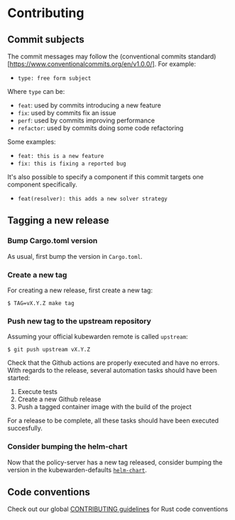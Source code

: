 # Contributing

## Commit subjects

The commit messages may follow the (conventional
commits standard)[https://www.conventionalcommits.org/en/v1.0.0/].
For example:

- `type: free form subject`

Where `type` can be:

* `feat`: used by commits introducing a new feature
* `fix`: used by commits fix an issue
* `perf`: used by commits improving performance
* `refactor`: used by commits doing some code refactoring

Some examples:

- `feat: this is a new feature`
- `fix: this is fixing a reported bug`

It's also possible to specify a component if this commit targets one
component specifically.

- `feat(resolver): this adds a new solver strategy`

## Tagging a new release

### Bump Cargo.toml version

As usual, first bump the version in `Cargo.toml`.

### Create a new tag

For creating a new release, first create a new tag:

```console
$ TAG=vX.Y.Z make tag
```

### Push new tag to the upstream repository

Assuming your official kubewarden remote is called `upstream`:

```console
$ git push upstream vX.Y.Z
```

Check that the Github actions are properly executed and have no
errors. With regards to the release, several automation tasks should
have been started:

1. Execute tests
1. Create a new Github release
1. Push a tagged container image with the build of the project

For a release to be complete, all these tasks should have been
executed succesfully.

### Consider bumping the helm-chart

Now that the policy-server has a new tag released, consider bumping
the version in the kubewarden-defaults
[`helm-chart`](https://github.com/kubewarden/helm-charts/tree/main/charts/kubewarden-defaults).

## Code conventions

Check out our global [CONTRIBUTING guidelines](https://github.com/kubewarden/.github/blob/main/CONTRIBUTING.md) for Rust code conventions
